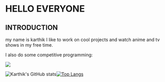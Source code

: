 # HELLO EVERYONE
## INTRODUCTION
my name is karthik
I like to work on cool projects and watch anime and tv shows in my free time. 

I also do some competitive programming:

<a target="_blank" href="https://www.codewars.com/users/gangula-karthik"><img src="https://www.codewars.com/users/gangula-karthik/badges/large"></a>



![Karthik's GitHub stats](https://github-readme-stats.vercel.app/api?username=gangula-karthik&show_icons=true&theme=merko)[![Top Langs](https://github-readme-stats.vercel.app/api/top-langs/?username=gangula-karthik&layout=compact&show_icons=true&theme=merko)](https://github.com/anuraghazra/github-readme-stats)


